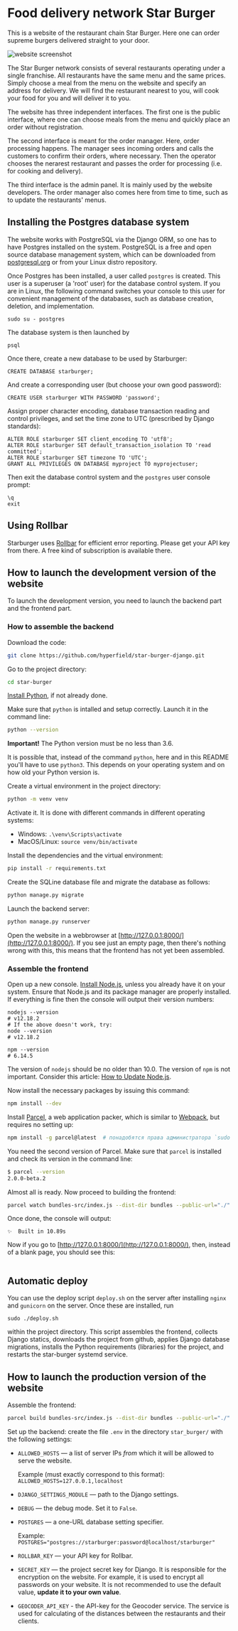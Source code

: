 # Food delivery network Star Burger

This is a website of the restaurant chain Star Burger. Here one can order supreme burgers delivered straight to your door.

![website screenshot]()


The Star Burger network consists of several restaurants operating under a single franchise. All restaurants have the same menu and the same prices. Simply choose a meal from the menu on the website and specify an address for delivery. We will find the restaurant nearest to you, will cook your food for you and will deliver it to you.

The website has three independent interfaces. The first one is the public interface, where one can choose meals from the menu and quickly place an order without registration.

The second interface is meant for the order manager. Here, order processing happens. The manager sees incoming orders and calls the customers to confirm their orders, where necessary. Then the operator chooses the nerarest restaurant and passes the order for processing (i.e. for cooking and delivery).

The third interface is the admin panel. It is mainly used by the website developers. The order manager also comes here from time to time, such as to update the restaurants' menus.

## Installing the Postgres database system

The website works with PostgreSQL via the Django ORM, so one has to have Postgres installed on the system. PostgreSQL is a free and open source database management system, which can be downloaded from [postgresql.org](https://www.postgresql.org/) or from your Linux distro repository.

Once Postgres has been installed, a user called `postgres` is created. This user is a superuser (a 'root' user) for the database control system. If you are in Linux, the following command switches your console to this user for convenient management of the databases, such as database creation, deletion, and implementation.

    sudo su - postgres

The database system is then launched by

    psql

Once there, create a new database to be used by Starburger:

    CREATE DATABASE starburger;

And create a corresponding user (but choose your own good password):

    CREATE USER starburger WITH PASSWORD 'password';

Assign proper character encoding, database transaction reading and control privileges, and set the time zone to UTC (prescribed by Django standards):

    ALTER ROLE starburger SET client_encoding TO 'utf8';
    ALTER ROLE starburger SET default_transaction_isolation TO 'read committed';
    ALTER ROLE starburger SET timezone TO 'UTC';
    GRANT ALL PRIVILEGES ON DATABASE myproject TO myprojectuser;

Then exit the database control system and the `postgres` user console prompt:

    \q
    exit

## Using Rollbar

Starburger uses [Rollbar](http://rollbar.com) for efficient error reporting. Please get your API key from there. A free kind of subscription is available there.

## How to launch the development version of the website

To launch the development version, you need to launch the backend part and the frontend part.

### How to assemble the backend

Download the code:
```sh
git clone https://github.com/hyperfield/star-burger-django.git
```

Go to the project directory:
```sh
cd star-burger
```

[Install Python](https://www.python.org/), if not already done.

Make sure that `python` is intalled and setup correctly. Launch it in the command line:
```sh
python --version
```
**Important!** The Python version must be no less than 3.6.

It is possible that, instead of the command `python`, here and in this README you'll have to use `python3`. This depends on your operating system and on how old your Python version is.

Create a virtual environment in the project directory:
```sh
python -m venv venv
```
Activate it. It is done with different commands in different operating systems:
- Windows: `.\venv\Scripts\activate`
- MacOS/Linux: `source venv/bin/activate`


Install the dependencies and the virtual environment:
```sh
pip install -r requirements.txt
```

Create the SQLine database file and migrate the database as follows:

```sh
python manage.py migrate
```

Launch the backend server:

```sh
python manage.py runserver
```

Open the website in a webbrowser at [http://127.0.0.1:8000/](http://127.0.0.1:8000/). If you see just an empty page, then there's nothing wrong with this, this means that the frontend has not yet been assembled.

### Assemble the frontend

Open up a new console. [Install Node.js](https://nodejs.org/en/), unless you already have it on your system. Ensure that Node.js and its package manager are properly installed. If everything is fine then the console will output their version numbers:
```
nodejs --version
# v12.18.2
# If the above doesn't work, try:
node --version
# v12.18.2

npm --version
# 6.14.5
```

The version of `nodejs` should be no older than 10.0. The version of `npm` is not important. Consider this article: [How to Update Node.js](https://phoenixnap.com/kb/update-node-js-version).

Now install the necessary packages by issuing this command:

```sh
npm install --dev
```

Install [Parcel](https://parceljs.org/), a web application packer, which is similar to [Webpack](https://webpack.js.org/), but requires no setting up:

```sh
npm install -g parcel@latest  # понадобятся права администратора `sudo`
```

You need the second version of Parcel. Make sure that `parcel` is installed and check its version in the command line:

```sh
$ parcel --version
2.0.0-beta.2
```

Almost all is ready. Now proceed to building the frontend:

```sh
parcel watch bundles-src/index.js --dist-dir bundles --public-url="./"
```

Once done, the console will output:

```
✨  Built in 10.89s
```

Now if you go to [http://127.0.0.1:8000/](http://127.0.0.1:8000/), then, instead of a blank page, you should see this:

![]()

## Automatic deploy

You can use the deploy script `deploy.sh` on the server after installing `nginx` and `gunicorn` on the server. Once these are installed, run

    sudo ./deploy.sh

within the project directory. This script assembles the frontend, collects Django statics, downloads the project from github, applies Django
database migrations, installs the Python requirements (libraries) for the project, and restarts the star-burger systemd service.

## How to launch the production version of the website

Assemble the frontend:

```sh
parcel build bundles-src/index.js --dist-dir bundles --public-url="./"
```

Set up the backend: create the file `.env` in the directory `star_burger/` with the following settings:

- `ALLOWED_HOSTS` — a list of server IPs *from* which it will be allowed to serve the website.

   Example (must exactly correspond to this format): `ALLOWED_HOSTS=127.0.0.1,localhost` 
- `DJANGO_SETTINGS_MODULE` — path to the Django settings.
- `DEBUG` — the debug mode. Set it to `False`.
- `POSTGRES` — a one-URL database setting specifier.

  Example:
  `POSTGRES="postgres://starburger:password@localhost/starburger"`
- `ROLLBAR_KEY` — your API key for Rollbar.
- `SECRET_KEY` — the project secret key for Django. It is responsible for the encryption on the website. For example, it is used to encrypt all passwords on your website. It is not recommended to use the default value, **update it to your own value**.
- `GEOCODER_API_KEY` - the API-key for the Geocoder service. The service is used for calculating of the distances between the restaurants and their clients.
